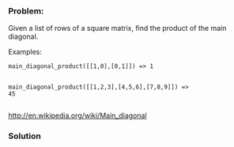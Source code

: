 ### Problem:
<p>Given a list of rows of a square matrix, find the product of the main diagonal.</p>
<p>Examples:</p>
<pre><code class="language-python">main_diagonal_product([[1,0],[0,1]]) =&gt; 1

main_diagonal_product([[1,2,3],[4,5,6],[7,8,9]]) =&gt; 45</code></pre>
<pre style="display: none;"><code class="language-haskell"><span class="hljs-title">mainDiagonalProduct</span> []                        `shouldBe` <span class="hljs-number">1</span>          <span class="hljs-comment">-- matrix: 0x0</span>
<span class="hljs-title">mainDiagonalProduct</span> [[<span class="hljs-number">1</span>]]                     `shouldBe` <span class="hljs-number">1</span>          <span class="hljs-comment">-- matrix: 1x1</span>
<span class="hljs-title">mainDiagonalProduct</span> [[<span class="hljs-number">1</span>,<span class="hljs-number">2</span>,<span class="hljs-number">3</span>],[<span class="hljs-number">4</span>,<span class="hljs-number">5</span>,<span class="hljs-number">6</span>],[<span class="hljs-number">7</span>,<span class="hljs-number">8</span>,<span class="hljs-number">9</span>]] `shouldBe` <span class="hljs-number">1</span> * <span class="hljs-number">5</span> * <span class="hljs-number">9</span>  <span class="hljs-comment">-- matrix: 3x3</span></code></pre>
<pre style="display: none;"><code class="language-javascript">mainDiagonalProduct([[<span class="hljs-number">1</span>,<span class="hljs-number">0</span>],[<span class="hljs-number">0</span>,<span class="hljs-number">1</span>]]) =&gt; <span class="hljs-number">1</span>

mainDiagonalProduct([[<span class="hljs-number">1</span>,<span class="hljs-number">2</span>,<span class="hljs-number">3</span>],[<span class="hljs-number">4</span>,<span class="hljs-number">5</span>,<span class="hljs-number">6</span>],[<span class="hljs-number">7</span>,<span class="hljs-number">8</span>,<span class="hljs-number">9</span>]]) =&gt; <span class="hljs-number">45</span></code></pre>
<pre style="display: none;"><code class="language-coffeescript">mainDiagonalProduct([[<span class="hljs-number">1</span>,<span class="hljs-number">0</span>],[<span class="hljs-number">0</span>,<span class="hljs-number">1</span>]]) =&gt; <span class="hljs-number">1</span>

mainDiagonalProduct([[<span class="hljs-number">1</span>,<span class="hljs-number">2</span>,<span class="hljs-number">3</span>],[<span class="hljs-number">4</span>,<span class="hljs-number">5</span>,<span class="hljs-number">6</span>],[<span class="hljs-number">7</span>,<span class="hljs-number">8</span>,<span class="hljs-number">9</span>]]) =&gt; <span class="hljs-number">45</span></code></pre>
<pre style="display: none;"><code class="language-ruby">main_diagonal_product([[<span class="hljs-number">1</span>,<span class="hljs-number">0</span>],[<span class="hljs-number">0</span>,<span class="hljs-number">1</span>]]) =&gt; <span class="hljs-number">1</span>

main_diagonal_product([[<span class="hljs-number">1</span>,<span class="hljs-number">2</span>,<span class="hljs-number">3</span>],[<span class="hljs-number">4</span>,<span class="hljs-number">5</span>,<span class="hljs-number">6</span>],[<span class="hljs-number">7</span>,<span class="hljs-number">8</span>,<span class="hljs-number">9</span>]]) =&gt; <span class="hljs-number">45</span></code></pre>
<pre style="display: none;"><code class="language-haskell"><span class="hljs-title">mainDiagonalProduct</span> []                        `shouldBe` <span class="hljs-number">1</span>          <span class="hljs-comment">-- matrix: 0x0</span>
<span class="hljs-title">mainDiagonalProduct</span> [[<span class="hljs-number">1</span>]]                     `shouldBe` <span class="hljs-number">1</span>          <span class="hljs-comment">-- matrix: 1x1</span>
<span class="hljs-title">mainDiagonalProduct</span> [[<span class="hljs-number">1</span>,<span class="hljs-number">2</span>,<span class="hljs-number">3</span>],[<span class="hljs-number">4</span>,<span class="hljs-number">5</span>,<span class="hljs-number">6</span>],[<span class="hljs-number">7</span>,<span class="hljs-number">8</span>,<span class="hljs-number">9</span>]] `shouldBe` <span class="hljs-number">1</span> * <span class="hljs-number">5</span> * <span class="hljs-number">9</span>  <span class="hljs-comment">-- matrix: 3x3</span></code></pre>
<p><a href="http://en.wikipedia.org/wiki/Main_diagonal" target="_blank">http://en.wikipedia.org/wiki/Main_diagonal</a></p>

### Solution
